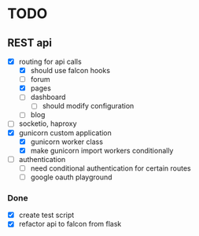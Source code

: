 # TODO

## REST api

- [x] routing for api calls
  - [x] should use falcon hooks
  - [ ] forum
  - [x] pages
  - [ ] dashboard
    - [ ] should modify configuration
  - [ ] blog
- [ ] socketio, haproxy
- [x] gunicorn custom application
  - [x] gunicorn worker class
  - [x] make gunicorn import workers conditionally
- [ ] authentication
  - [ ] need conditional authentication for certain routes
  - [ ] google oauth playground

### Done
- [x] create test script
- [x] refactor api to falcon from flask

